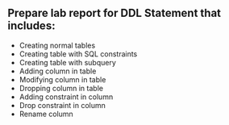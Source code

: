 ## Prepare lab report for DDL Statement that includes:
- Creating normal tables
- Creating table with SQL constraints
- Creating table with subquery
- Adding column in table
- Modifying column in table
- Dropping column in table
- Adding constraint in column
- Drop constraint in column
- Rename column
